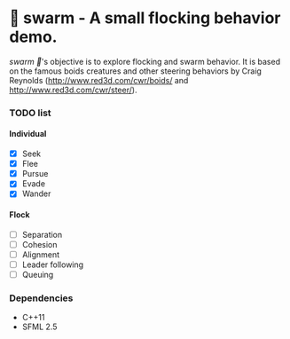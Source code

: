 # 🐜 swarm - A small flocking behavior demo.
_swarm 🐜_'s objective is to explore flocking and swarm behavior. It is based on the famous boids creatures and other steering behaviors by Craig Reynolds (http://www.red3d.com/cwr/boids/ and http://www.red3d.com/cwr/steer/).

### TODO list
#### Individual
- [X] Seek
- [X] Flee
- [X] Pursue
- [X] Evade
- [X] Wander

#### Flock
- [ ] Separation
- [ ] Cohesion
- [ ] Alignment
- [ ] Leader following
- [ ] Queuing

### Dependencies
- C++11
- SFML 2.5
